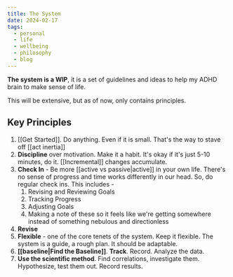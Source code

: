 ```yaml
---
title: The System
date: 2024-02-17
tags:
  - personal
  - life
  - wellbeing
  - philosophy
  - blog
---
```

**The system is a WIP**, it is a set of guidelines and ideas to help my ADHD brain to make sense of life. 

This will be extensive, but as of now, only contains principles.

## Key Principles
1. [[Get Started]]. Do anything. Even if it is small. That's the way to stave off [[act inertia]]
2. **Discipline** over motivation. Make it a habit. It's okay if it's just 5-10 minutes, do it. [[Incremental]] changes accumulate.
3. **Check In** - Be more [[active vs passive|active]] in your own life. There's no sense of progress and time works differently in our head. So, do regular check ins. This includes - 
	1. Revising and Reviewing Goals
	2. Tracking Progress
	3. Adjusting Goals
	4. Making a note of these so it feels like we're getting somewhere instead of something nebulous and directionless
4. **Revise**
5. **Flexible** - one of the core tenets of the system. Keep it flexible. The system is a guide, a rough plan. It should be adaptable. 
6. **[[baseline|Find the Baseline]]**. **Track**. Record. Analyze the data. 
7. **Use the scientific method**. Find correlations, investigate them. Hypothesize, test them out. Record results.
